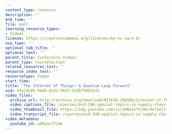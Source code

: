 ```yaml
---
content_type: resource
description: ''
end_time: ''
file: null
learning_resource_types:
- Videos
license: https://creativecommons.org/licenses/by-nc-sa/4.0/
ocw_type: ''
optional_tab_title: ''
optional_text: ''
parent_title: Conference Videos
parent_type: CourseSection
related_resources_text: ''
resource_index_text: ''
resourcetype: Video
start_time: ''
title: 'The Internet of Things: A Quantum Leap Forward'
uid: 43ec9c0b-94eb-4231-b815-53d5f5891b31
video_files:
  archive_url: http://archive.org/download/MITESD.290S05/Internet-of-Things-QuantumLeap_Forward-220k.mp4
  video_captions_file: /courses/esd-290-special-topics-in-supply-chain-management-spring-2005/c0ecb2c2dbc456bca87d7233f06095ef_uON1av7YiHw.vtt
  video_thumbnail_file: https://img.youtube.com/vi/uON1av7YiHw/default.jpg
  video_transcript_file: /courses/esd-290-special-topics-in-supply-chain-management-spring-2005/d51984c10a2337c5f4c9f9bb2cfa354f_uON1av7YiHw.pdf
video_metadata:
  youtube_id: uON1av7YiHw
---
```

